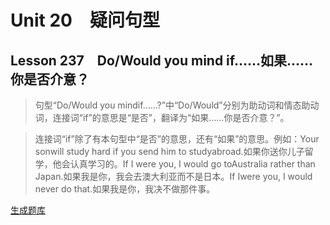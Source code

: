 ﻿ # Unit 20　疑问句型
 ## Lesson 237　Do/Would you mind if……如果……你是否介意？
 
> 句型“Do/Would you mindif……?”中“Do/Would”分别为助动词和情态助动词，连接词“if”的意思是“是否”，翻译为“如果……你是否介意？”。

> 连接词“if”除了有本句型中“是否”的意思，还有“如果”的意思。例如：Your sonwill study hard if you send him to studyabroad.如果你送你儿子留学，他会认真学习的。If I were you, I would go toAustralia rather than Japan.如果我是你，我会去澳大利亚而不是日本。If Iwere you, I would never do that.如果我是你，我决不做那件事。


 [生成题库](./sentence/f237.json)